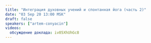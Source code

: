 ```yaml
---
title: "Интеграция духовных учений и спонтанная йога (часть 2)"
date: "03 Sep 20 13:00 MSK"
draft: false
speakers: ["artem-conyacin"] 
videos: 
  обсуждение доклада: iv05XhUhGc8 
---
```

